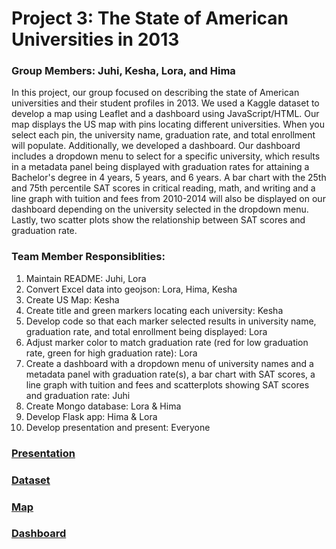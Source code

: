 # Project 3: The State of American Universities in 2013

### Group Members: Juhi, Kesha, Lora, and Hima

In this project, our group focused on describing the state of American universities and their student profiles in 2013. We used a Kaggle dataset to develop a map using Leaflet and a dashboard using JavaScript/HTML. Our map displays the US map with pins locating different universities. When you select each pin, the university name, graduation rate, and total enrollment will populate. Additionally, we developed a dashboard. Our dashboard includes a dropdown menu to select for a specific university, which results in a metadata panel being displayed with graduation rates for attaining a Bachelor's degree in 4 years, 5 years, and 6 years. A bar chart with the 25th and 75th percentile SAT scores in critical reading, math, and writing and a line graph with tuition and fees from 2010-2014 will also be displayed on our dashboard depending on the university selected in the dropdown menu. Lastly, two scatter plots show the relationship between SAT scores and graduation rate.

### Team Member Responsiblities: 
1. Maintain README: Juhi, Lora
2. Convert Excel data into geojson: Lora, Hima, Kesha
3. Create US Map: Kesha
4. Create title and green markers locating each university: Kesha
5. Develop code so that each marker selected results in university name, graduation rate, and total enrollment being displayed: Lora
6. Adjust marker color to match graduation rate (red for low graduation rate, green for high graduation rate): Lora
7. Create a dashboard with a dropdown menu of university names and a metadata panel with graduation rate(s), a bar chart with SAT scores, a line graph with tuition and fees and scatterplots showing SAT scores and graduation rate: Juhi
8. Create Mongo database: Lora & Hima
9. Develop Flask app: Hima & Lora
10. Develop presentation and present: Everyone

### [Presentation](https://docs.google.com/presentation/d/16MGWfZJCotK0P8OZmjzaX3lvFx-8145NvsQd3Tv3eiM/edit?usp=sharing) 
### [Dataset](https://www.kaggle.com/code/devisangeetha/find-your-university-in-us-with-leaflet-viz/input) 
### [Map](https://loralou.github.io/MapLeafletGroup3/)
### [Dashboard](https://loralou.github.io/Project3/)
